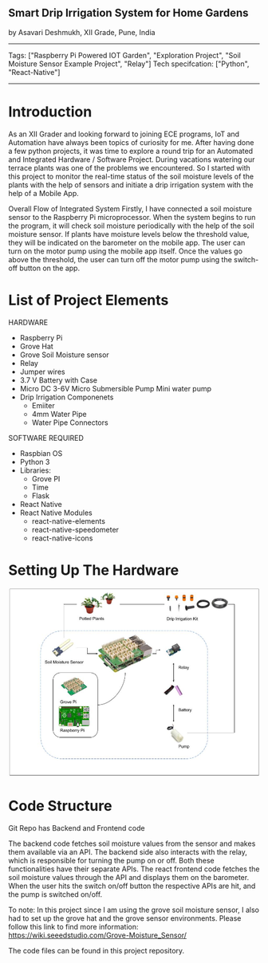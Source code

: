 ## Smart Drip Irrigation System for Home Gardens

by Asavari Deshmukh, XII Grade, Pune, India

---

Tags: ["Raspberry Pi Powered IOT Garden", "Exploration Project", "Soil Moisture Sensor Example Project", "Relay"]
Tech specifcation: ["Python", "React-Native"]

---

# Introduction

As an XII Grader and looking forward to joining ECE programs, IoT and Automation have always been topics of curiosity for me. After having done a few python projects, it was time to explore a round trip for an Automated and Integrated Hardware / Software Project.
During vacations watering our terrace plants was one of the problems we encountered. So I started with this project to monitor the real-time status of the soil moisture levels of the plants with the help of sensors and initiate a drip irrigation system with the help of a Mobile App.

Overall Flow of Integrated System
Firstly, I have connected a soil moisture sensor to the Raspberry Pi microprocessor. When the system begins to run the program, it will check soil moisture periodically with the help of the soil moisture sensor. If plants have moisture levels below the threshold value, they will be indicated on the barometer on the mobile app. The user can turn on the motor pump using the mobile app itself. Once the values go above the threshold, the user can turn off the motor pump using the switch-off button on the app.

# List of Project Elements

HARDWARE

- Raspberry Pi
- Grove Hat
- Grove Soil Moisture sensor
- Relay
- Jumper wires
- 3.7 V Battery with Case
- Micro DC 3-6V Micro Submersible Pump Mini water pump
- Drip Irrigation Componenets
  - Emiiter
  - 4mm Water Pipe
  - Water Pipe Connectors

SOFTWARE REQUIRED

- Raspbian OS
- Python 3
- Libraries:
  - Grove PI
  - Time
  - Flask
- React Native
- React Native Modules
  - react-native-elements
  - react-native-speedometer
  - react-native-icons

# Setting Up The Hardware

![N](images/Soil%20Mositure%20Sensor%20Project.jpg)

# Code Structure

Git Repo has Backend and Frontend code

The backend code fetches soil moisture values from the sensor and makes them available via an API. The backend side also interacts with the relay, which is responsible for turning the pump on or off. Both these functionalities have their separate APIs.
The react frontend code fetches the soil moisture values through the API and displays them on the barometer. When the user hits the switch on/off button the respective APIs are hit, and the pump is switched on/off.

To note: In this project since I am using the grove soil moisture sensor, I also had to set up the grove hat and the grove sensor environments. Please follow this link to find more information: https://wiki.seeedstudio.com/Grove-Moisture_Sensor/

The code files can be found in this project repository.
